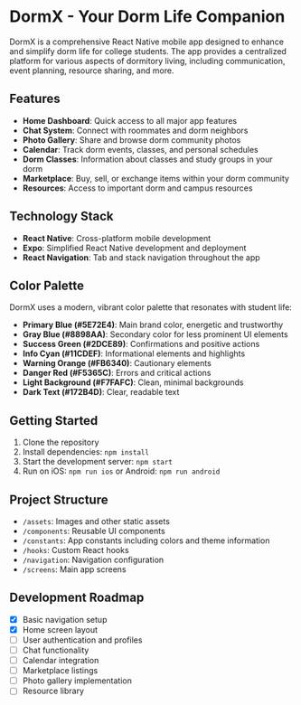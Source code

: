 # DormX - Your Dorm Life Companion

DormX is a comprehensive React Native mobile app designed to enhance and simplify dorm life for college students. The app provides a centralized platform for various aspects of dormitory living, including communication, event planning, resource sharing, and more.

## Features

- **Home Dashboard**: Quick access to all major app features
- **Chat System**: Connect with roommates and dorm neighbors
- **Photo Gallery**: Share and browse dorm community photos
- **Calendar**: Track dorm events, classes, and personal schedules
- **Dorm Classes**: Information about classes and study groups in your dorm
- **Marketplace**: Buy, sell, or exchange items within your dorm community
- **Resources**: Access to important dorm and campus resources

## Technology Stack

- **React Native**: Cross-platform mobile development
- **Expo**: Simplified React Native development and deployment
- **React Navigation**: Tab and stack navigation throughout the app

## Color Palette

DormX uses a modern, vibrant color palette that resonates with student life:

- **Primary Blue (#5E72E4)**: Main brand color, energetic and trustworthy
- **Gray Blue (#8898AA)**: Secondary color for less prominent UI elements
- **Success Green (#2DCE89)**: Confirmations and positive actions
- **Info Cyan (#11CDEF)**: Informational elements and highlights
- **Warning Orange (#FB6340)**: Cautionary elements
- **Danger Red (#F5365C)**: Errors and critical actions
- **Light Background (#F7FAFC)**: Clean, minimal backgrounds
- **Dark Text (#172B4D)**: Clear, readable text

## Getting Started

1. Clone the repository
2. Install dependencies: `npm install`
3. Start the development server: `npm start`
4. Run on iOS: `npm run ios` or Android: `npm run android`

## Project Structure

- `/assets`: Images and other static assets
- `/components`: Reusable UI components
- `/constants`: App constants including colors and theme information
- `/hooks`: Custom React hooks
- `/navigation`: Navigation configuration
- `/screens`: Main app screens

## Development Roadmap

- [x] Basic navigation setup
- [x] Home screen layout
- [ ] User authentication and profiles
- [ ] Chat functionality
- [ ] Calendar integration
- [ ] Marketplace listings
- [ ] Photo gallery implementation
- [ ] Resource library